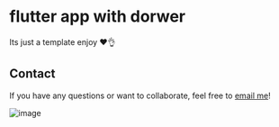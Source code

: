 # flutter app with dorwer 

Its just a template enjoy ❤👌

## Contact
If you have any questions or want to collaborate, feel free to [email me](mailto:fyacdhan@gmail.com)!

![image](https://github.com/user-attachments/assets/14afe362-5077-4d3c-b57e-f2dbd25f7eb6)
